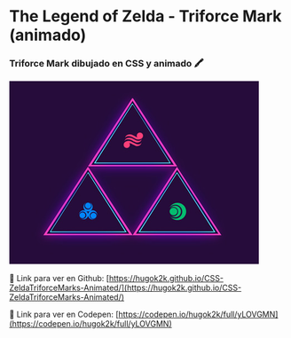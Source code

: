 # The Legend of Zelda - Triforce Mark (animado)

### Triforce Mark dibujado en CSS y animado 🖍️  

![Emblema Triforce](https://github.com/hugok2k/CSS-ZeldaTriforceMarks/blob/master/readme.jpg?raw=true)  

🔗 Link para ver en Github: [https://hugok2k.github.io/CSS-ZeldaTriforceMarks-Animated/](https://hugok2k.github.io/CSS-ZeldaTriforceMarks-Animated/)

🔗 Link para ver en Codepen: [https://codepen.io/hugok2k/full/yLOVGMN](https://codepen.io/hugok2k/full/yLOVGMN)